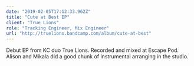 ```yaml
---
date: "2019-02-05T17:12:33.962Z"
title: "Cute at Best EP"
client: "True Lions"
role: "Tracking Engineer, Mix Engineer"
url: "http://truelions.bandcamp.com/album/cute-at-best"
---
```


Debut EP from KC duo True Lions. Recorded and mixed at Escape Pod. Alison and Mikala did a good chunk of instrumental arranging in the studio.
